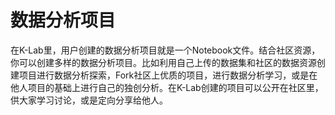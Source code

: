 # 数据分析项目

在K-Lab里，用户创建的数据分析项目就是一个Notebook文件。结合社区资源，你可以创建多样的数据分析项目。比如利用自己上传的数据集和社区的数据资源创建项目进行数据分析探索，Fork社区上优质的项目，进行数据分析学习，或是在他人项目的基础上进行自己的独创分析。在K-Lab创建的项目可以公开在社区里，供大家学习讨论，或是定向分享给他人。
